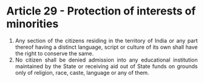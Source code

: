 # Article 29 - Protection of interests of minorities

1.	<div style="text-align: justify">Any section of the citizens residing in the territory of India or any part thereof having a distinct language, script or culture of its own shall have the right to conserve the same.</div>
2.	<div style="text-align: justify">No citizen shall be denied admission into any educational institution maintained by the State or receiving aid out of State funds on grounds only of religion, race, caste, language or any of them.</div>

